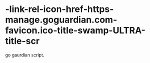 # -link-rel-icon-href-https-manage.goguardian.com-favicon.ico-title-swamp-ULTRA-title-scr
go gaurdian script.
